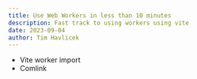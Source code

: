 ```yaml
---
title: Use Web Workers in less than 10 minutes
description: Fast track to using workers using vite
date: 2023-09-04
author: Tim Havlicek
---
```


- Vite worker import
- Comlink
